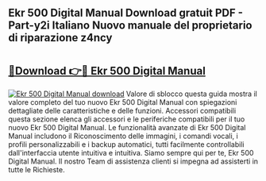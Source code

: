 ## Ekr 500 Digital Manual Download gratuit PDF - Part-y2i Italiano Nuovo manuale del proprietario di riparazione z4ncy

# <h2><a href="http://dfd0nip.blite.top/?on=Ekr+500+Digital+Manual">🔗Download 👉🔴 Ekr 500 Digital Manual</a></h2>

[![Ekr 500 Digital Manual download](https://i.imgur.com/lujVjoI.png)](http://dfd0nip.blite.top/?on=Ekr+500+Digital+Manual)
Valore di sblocco questa guida mostra il valore completo del tuo nuovo Ekr 500 Digital Manual con spiegazioni dettagliate delle caratteristiche e delle funzioni. Accessori compatibili questa sezione elenca gli accessori e le periferiche compatibili per il tuo nuovo Ekr 500 Digital Manual. Le funzionalità avanzate di Ekr 500 Digital Manual includono il Riconoscimento delle immagini, i comandi vocali, i profili personalizzabili e i backup automatici, tutti facilmente controllabili dall'interfaccia utente intuitiva e intuitiva. Siamo sempre qui per te, Ekr 500 Digital Manual. Il nostro Team di assistenza clienti si impegna ad assisterti in tutte le Richieste.
